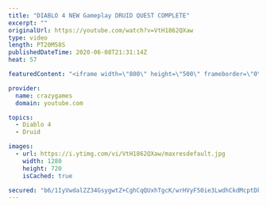 ```yaml
---
title: "DIABLO 4 NEW Gameplay DRUID QUEST COMPLETE"
excerpt: ""
originalUrl: https://youtube.com/watch?v=VtH1862QXaw
type: video
length: PT20M58S
publishedDateTime: 2020-06-08T21:31:14Z
heat: 57

featuredContent: "<iframe width=\"800\" height=\"500\" frameborder=\"0\" src=\"https://www.youtube.com/embed/VtH1862QXaw\" allow=\"accelerometer; autoplay; encrypted-media; gyroscope; picture-in-picture\" allowfullscreen></iframe>"

provider:
  name: crazygames
  domain: youtube.com

topics:
  - Diablo 4
  - Druid

images:
  - url: https://i.ytimg.com/vi/VtH1862QXaw/maxresdefault.jpg
    width: 1280
    height: 720
    isCached: true

secured: "b6/1IyVwdalZZ34GsygwtZ+CghCqQUxhTgcK/wrHVyF50ie3LwdhCkdMcptDkbdZkBxrWG89EIEEQoXbsOlKr3AUGF8c4R3qaKCGPY5OZv0FRb+CPAhqAQjmf9KFcYhxCtZK2+0xEo1ChTmut8glA24nkWkmPTQnEkehlk3auZhLfAnw8hkpZH15Feh8xQfUFmEWZw6d0+J38UpBKOcMAvOVYf4XStwX5bq8eZFfOaktf6O8Ahaz3nYbj+SCcs7vqL0/hDbZ1ieCiiXmgeu4GMF18s887VZhfZ4Fk4HYLt08MREiSV30P34kwjz8qcersIKS2gx952iMKcMqDwlKzGy4SW5ECBbzM1kEI2sTPNMErdfZNUuHZZSTi34VWghBBA52XrKuvVllHrPOovQ+CKvrOt1648VLuo5djM9ec44=;h13CrWBVbDM5+J/BTNNZ4w=="
---
```


